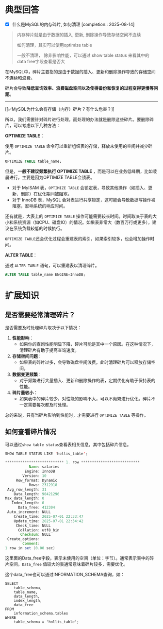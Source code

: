 # 典型回答

- [x] 什么是MySQL的内存碎片, 如何清理  [completion:: 2025-08-14]

> 内存碎片就是由于数据的插入, 更新, 删除操作导致存储空间不连续
> 
> 如何清理，其实可以使用optimize table
> 
> 一般不清理， 除非影响性能，可以通过 show table status 来看其中的data free字段查看是否大

在MySQL中，碎片主要指的是由于数据的插入、更新和删除操作导致的存储空间不连续和浪费。



碎片会导致**降低查询效率、浪费磁盘空间以及使得备份和恢复的过程变得更慢等问题。**

****

[[✅MySQL为什么会有存储（内存）碎片？有什么危害？]]



所以，我们需要针对碎片进行处理。而处理的办法就是删除这些碎片。要删除碎片，可以考虑以下几种方法：



**OPTIMIZE TABLE**：

  
使用 `OPTIMIZE TABLE` 命令可以重新组织表的存储，释放未使用的空间并减少碎片。



```sql
OPTIMIZE TABLE table_name;
```



但是，**一般不建议频繁执行 OPTIMIZE TABLE** ，而是可以在业务低峰期，比如凌晨进行，主要是因为OPTIMIZE TABLE会锁表。



+ 对于 MyISAM 表，`OPTIMIZE TABLE` 会锁定表，导致其他操作（如插入、更新、删除）在优化期间被阻塞。
+ 对于 InnoDB 表，MySQL 会对表进行共享锁定，这可能会导致数据写操作被阻塞，影响系统的响应时间。



还有就是，大表上的 `OPTIMIZE TABLE` 操作可能需要较长时间。时间取决于表的大小和系统资源（如CPU、磁盘IO）的情况。如果表非常大（数百万行或更多），建议在系统负载较低的时候执行。



`OPTIMIZE TABLE`还会优化过程会重建表的索引，如果索引较多，也会增加操作时间。



**ALTER TABLE**：

  
通过 `ALTER TABLE` 语句，可以重建表以清理碎片。



```sql
ALTER TABLE table_name ENGINE=InnoDB;
```



# 扩展知识


## 是否需要经常清理碎片？


是否需要及时处理碎片取决于以下情况：



1. **性能影响**：
    - 如果你的查询性能明显下降，碎片可能是其中一个原因。在这种情况下，清理碎片有助于提高查询速度。
2. **存储空间问题**：
    - 如果表的碎片过多，会导致磁盘空间浪费。此时清理碎片可以释放存储空间。
3. **数据变更频繁**：
    - 对于频繁进行大量插入、更新和删除操作的表，定期优化有助于保持表的性能。
4. **碎片量较小**：
    - 如果表中的碎片较少，对性能的影响不大，可以不频繁进行优化。碎片不一定需要每次都及时处理。



总的来说，只有当碎片影响到性能时，才需要进行 `OPTIMIZE TABLE` 等操作。



## 如何查看碎片情况


可以通过`show table status`查看表相关信息，其中包括碎片信息。



```java
SHOW TABLE STATUS LIKE 'hollis_table';

*************************** 1. row ***************************
           Name: salaries
         Engine: InnoDB
        Version: 10
     Row_format: Dynamic
           Rows: 2312918
 Avg_row_length: 31
    Data_length: 90421296
Max_data_length: 0
   Index_length: 0
      Data_free: 412304
 Auto_increment: NULL
    Create_time: 2025-07-01 22:33:47
    Update_time: 2025-07-01 22:34:42
     Check_time: NULL
      Collation: utf8_bin
       Checksum: NULL
 Create_options: 
        Comment: 
1 row in set (0.00 sec)
```



这里面的Data_free字段，表示未使用的空间（单位：字节）。通常表示表中的碎片空间。`Data_free` 值较大的表通常意味着碎片较多，需要优化。



这个data_free也可以通过INFORMATION_SCHEMA查询，如：



```plsql
SELECT 
    table_schema,
    table_name,
    data_length,
    index_length,
    data_free
FROM 
    information_schema.tables
WHERE 
    table_schema = 'hollis_table';
```

